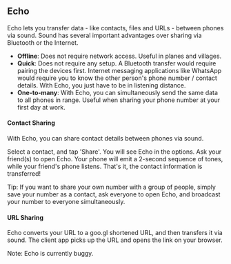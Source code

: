 ## Echo
Echo lets you transfer data - like contacts, files and URLs - between phones via sound. Sound has several important advantages over sharing via Bluetooth or the Internet.
- **Offline**: Does not require network access. Useful in planes and villages.
- **Quick**: Does not require any setup. A Bluetooth transfer would require pairing the devices first. Internet messaging applications like WhatsApp would require you to know the other person's phone number / contact details. With Echo, you just have to be in listening distance.
- **One-to-many**: With Echo, you can simultaneously send the same data to all phones in range. Useful when sharing your phone number at your first day at work.

#### Contact Sharing
With Echo, you can share contact details between phones via sound.

Select a contact, and tap 'Share'. You will see Echo in the options. Ask your friend(s) to open Echo. Your phone will emit a 2-second sequence of tones, while your friend's phone listens. That's it, the contact information is transferred!

Tip: If you want to share your own number with a group of people, simply save your number as a contact, ask everyone to open Echo, and broadcast your number to everyone simultaneously.

#### URL Sharing
Echo converts your URL to a goo.gl shortened URL, and then transfers it via sound. The client app picks up the URL and opens the link on your browser.

Note: Echo is currently buggy.
